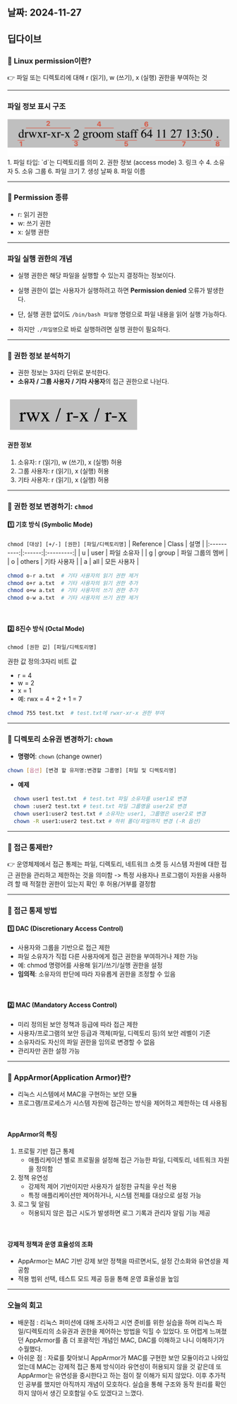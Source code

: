 ## 날짜: 2024-11-27

## 딥다이브 

### 🤔 Linux permission이란?

👉 파일 또는 디렉토리에 대해 r (읽기), w (쓰기), x (실행) 권한을 부여하는 것

---

### 파일 정보 표시 구조
<img src="/img/linux1.png"/>
1. 파일 타입: `d`는 디렉토리를 의미
2. 권한 정보 (access mode)
3. 링크 수
4. 소유자
5. 소유 그룹
6. 파일 크기
7. 생성 날짜
8. 파일 이름

---

### 📕 Permission 종류

- r: 읽기 권한  
- w: 쓰기 권한  
- x: 실행 권한  

---

### 파일 실행 권한의 개념

- 실행 권한은 해당 파일을 실행할 수 있는지 결정하는 정보이다.  
- 실행 권한이 없는 사용자가 실행하려고 하면 **Permission denied** 오류가 발생한다.  

- 단, 실행 권한 없이도 `/bin/bash 파일명` 명령으로 파일 내용을 읽어 실행 가능하다.  
- 하지만 `./파일명`으로 바로 실행하려면 실행 권한이 필요하다.

---

### 📕 권한 정보 분석하기

- 권한 정보는 3자리 단위로 분석한다.
- **소유자 / 그룹 사용자 / 기타 사용자**의 접근 권한으로 나뉜다.

<br>

<img src="/img/linux2.png" height="70px" width="300px"/>

#### 권한 정보
1. 소유자: r (읽기), w (쓰기), x (실행) 허용  
2. 그룹 사용자: r (읽기), x (실행) 허용  
3. 기타 사용자: r (읽기), x (실행) 허용  

---

### 📕 권한 정보 변경하기: `chmod`

#### 1️⃣ 기호 방식 (Symbolic Mode)  
`chmod [대상] [+/-] [권한] [파일/디렉토리명]`
| Reference  | Class  | 설명        |
|:----------:|:------:|:---------:|
| u          | user   | 파일 소유자    |
| g          | group  | 파일 그룹의 멤버 |
| o          | others | 기타 사용자    |
| a          | all    | 모든 사용자    |

```bash
chmod o-r a.txt  # 기타 사용자의 읽기 권한 제거
chmod o+r a.txt  # 기타 사용자의 읽기 권한 추가
chmod o+w a.txt  # 기타 사용자의 쓰기 권한 추가
chmod o-w a.txt  # 기타 사용자의 쓰기 권한 제거
```

<br>

#### 2️⃣ 8진수 방식 (Octal Mode)
`chmod [권한 값] [파일/디렉토리명]`

권한 값 정의:3자리 비트 값 
- r = 4
- w = 2
- x = 1
- 예: rwx = 4 + 2 + 1 = 7

```bash
chmod 755 test.txt  # test.txt에 rwxr-xr-x 권한 부여 
```

---


### 📕 디렉토리 소유권 변경하기: `chown`

- **명령어**: `chown` (change owner)  
```bash
chown [옵션] [변경 할 유저명:변경할 그룹명] [파일 및 디렉토리명]
```

- **예제**
```bash
  chown user1 test.txt  # test.txt 파일 소유자를 user1로 변경
  chown :user2 test.txt # test.txt 파일 그룹명을 user2로 변경
  chown user1:user2 test.txt # 소유자는 user1, 그룹명은 user2로 변경
  chown -R user1:user2 test.txt # 하위 폴더/파일까지 변경 (-R 옵션)
```

---

### 🤔 접근 통제란?
👉 운영체제에서 접근 통제는 파일, 디렉토리, 네트워크 소켓 등 시스템 자원에 대한 접근 권한을 관리하고 제한하는 것을 의미함
-> 특정 사용자나 프로그램이 자원을 사용하려 할 때 적절한 권한이 있는지 확인 후 허용/거부를 결정함

---

### 📕 접근 통제 방법
#### 1️⃣ DAC (Discretionary Access Control)
- 사용자와 그룹을 기반으로 접근 제한  
- 파일 소유자가 직접 다른 사용자에게 접근 권한을 부여하거나 제한 가능  
- 예: chmod 명령어를 사용해 읽기/쓰기/실행 권한을 설정  
- **임의적**: 소유자의 판단에 따라 자유롭게 권한을 조정할 수 있음  

<br>

#### 2️⃣ MAC (Mandatory Access Control)
- 미리 정의된 보안 정책과 등급에 따라 접근 제한  
- 사용자/프로그램의 보안 등급과 객체(파일, 디렉토리 등)의 보안 레벨이 기준  
- 소유자라도 자신의 파일 권한을 임의로 변경할 수 없음  
- 관리자만 권한 설정 가능  

---

### 🤔 AppArmor(Application Armor)란?
- 리눅스 시스템에서 MAC을 구현하는 보안 모듈  
- 프로그램/프로세스가 시스템 자원에 접근하는 방식을 제어하고 제한하는 데 사용됨  

<br>

#### AppArmor의 특징
1. 프로필 기반 접근 통제  
   - 애플리케이션 별로 프로필을 설정해 접근 가능한 파일, 디렉토리, 네트워크 자원을 정의함  
2. 정책 유연성  
   - 강제적 제어 기반이지만 사용자가 설정한 규칙을 우선 적용  
   - 특정 애플리케이션만 제어하거나, 시스템 전체를 대상으로 설정 가능  
3. 로그 및 알림  
   - 허용되지 않은 접근 시도가 발생하면 로그 기록과 관리자 알림 기능 제공  

<br>

#### 강제적 정책과 운영 효율성의 조화
- AppArmor는 MAC 기반 강제 보안 정책을 따르면서도, 설정 간소화와 유연성을 제공함  
- 적용 범위 선택, 테스트 모드 제공 등을 통해 운영 효율성을 높임  

---

### 오늘의 회고 
- 배운점 : 리눅스 퍼미션에 대해 조사하고 시연 준비를 위한 실습을 하며 리눅스 파일/디렉토리의 소유권과 권한을 제어하는
방법을 익힐 수 있었다. 또 어렵게 느껴졌던 AppArmor를 좀 더 포괄적인 개념인 MAC, DAC를 이해하고 나니 이해하기가 수월했다. 
- 아쉬운 점 : 자료를 찾아보니 AppArmor가 MAC를 구현한 보안 모듈이라고 나와있었는데 MAC는 강제적 접근 통제 방식이라 유연성이 허용되지 않을 것 같은데 또 AppArmor는 유연성을 중시한다고 하는 점이 잘 이해가 되지 않았다. 이후 추가적인 공부를 했지만 아직까지 개념이 모호하다. 실습을 통해 구조와 동작 원리를 확인하지 않아서 생긴 모호함일 수도 있겠다고 느꼈다. 

<br>